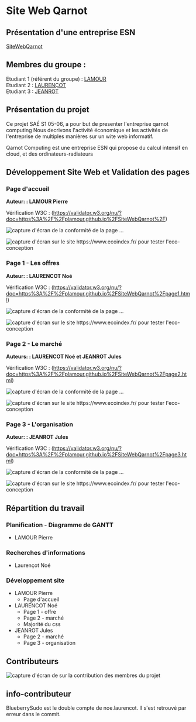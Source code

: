 # Site Web Qarnot   

## Présentation d'une entreprise ESN    

[SiteWebQarnot](https://plamour.github.io/SiteWebQarnot/)

## Membres du groupe :

Etudiant 1 (référent du groupe) :  [LAMOUR](mailto:pierre.lamour@edu.umlp.fr?subject=SAE_1_05_06)  
Etudiant 2 : [LAURENÇOT](mailto:noe.laurencot@edu.umlp.fr?subject=SAE_1_05_06)   
Etudiant 3 : [JEANROT](mailto:jules.jeanrot@edu.umlp.fr?subject=SAE_1_05_06)  

## Présentation du projet

Ce projet SAÉ S1 05-06, a pour but de presenter l'entreprise qarnot computing
Nous decrivons l'activité économique et les activités de l'entreprise de multiples manières sur un wite web informatif.

Qarnot Computing est une entreprise ESN qui propose du calcul intensif en cloud, et des ordinateurs-radiateurs


## Développement Site Web et Validation des pages

### Page d'accueil

**Auteur: : LAMOUR Pierre**

Vérification W3C : (https://validator.w3.org/nu/?doc=https%3A%2F%2Fplamour.github.io%2FSiteWebQarnot%2F)

![capture d'écran de la conformité de la page ...](assets/accueil_w3c.png)

![capture d'écran sur le site https://www.ecoindex.fr/ pour tester l'eco-conception](assets/accueil_eco.png)

### Page 1 - Les offres

**Auteur: : LAURENCOT Noé**

Vérification W3C : (https://validator.w3.org/nu/?doc=https%3A%2F%2Fplamour.github.io%2FSiteWebQarnot%2Fpage1.html)

![capture d'écran de la conformité de la page ...](assets/page1_w3c.png)

![capture d'écran sur le site https://www.ecoindex.fr/ pour tester l'eco-conception](assets/page1_eco.png)

### Page 2 - Le marché

**Auteurs: : LAURENCOT Noé et JEANROT Jules**

Vérification W3C : (https://validator.w3.org/nu/?doc=https%3A%2F%2Fplamour.github.io%2FSiteWebQarnot%2Fpage2.html)

![capture d'écran de la conformité de la page ...](assets/page2_w3c.png)

![capture d'écran sur le site https://www.ecoindex.fr/ pour tester l'eco-conception](assets/page2_eco.png)

### Page 3 - L'organisation

**Auteur: : JEANROT Jules**

Vérification W3C : (https://validator.w3.org/nu/?doc=https%3A%2F%2Fplamour.github.io%2FSiteWebQarnot%2Fpage3.html)

![capture d'écran de la conformité de la page ...](assets/page3_w3c.png)

![capture d'écran sur le site https://www.ecoindex.fr/ pour tester l'eco-conception](assets/page3_eco.png)

## Répartition du travail

### Planification - Diagramme de GANTT

- LAMOUR Pierre

### Recherches d'informations

- Laurençot Noé

### Développement site

- LAMOUR Pierre
  - Page d'accueil
- LAURENCOT Noé
  - Page 1 - offre
  - Page 2 - marché
  - Majorité du css
- JEANROT Jules
  - Page 2 - marché
  - Page 3 - organisation


## Contributeurs

![capture d'écran de sur la contribution des membres du projet](assets/insight_commit.jpeg)

## info-contributeur
 BlueberrySudo est le double compte de noe.laurencot. Il s'est retrouvé par erreur dans le commit.


